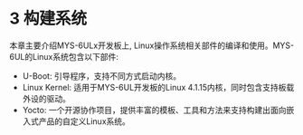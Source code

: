 # 3 构建系统

本章主要介绍MYS-6ULx开发板上, Linux操作系统相关部件的编译和使用。MYS-6UL的Linux系统包含以下部件:

* U-Boot: 引导程序，支持不同方式启动内核。
* Linux Kernel: 适用于MYS-6UL开发板的Linux 4.1.15内核，同时包含支持板载外设的驱动。
* Yocto: 一个开源协作项目，提供丰富的模板、工具和方法来支持构建出面向嵌入式产品的自定义Linux系统。
